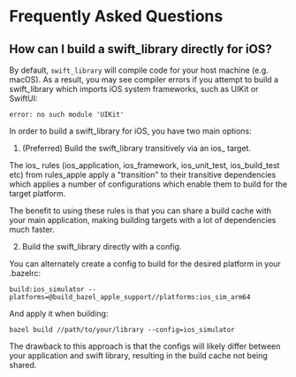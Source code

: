 # Frequently Asked Questions

## How can I build a swift_library directly for iOS?

By default, `swift_library` will compile code for your host machine (e.g. macOS).
As a result, you may see compiler errors if you attempt to build a swift_library
which imports iOS system frameworks, such as UIKit or SwiftUI:

```
error: no such module 'UIKit'
```

In order to build a swift_library for iOS, you have two main options:

1. (Preferred) Build the swift_library transitively via an ios_ target.

The ios_ rules (ios_application, ios_framework, ios_unit_test, ios_build_test etc) 
from rules_apple apply a "transition" to their transitive dependencies which
applies a number of configurations which enable them to build for the target platform.

The benefit to using these rules is that you can share a build cache with your main application,
making building targets with a lot of dependencies much faster.

2. Build the swift_library directly with a config.

You can alternately create a config to build for the desired platform in your .bazelrc:

```
build:ios_simulator --platforms=@build_bazel_apple_support//platforms:ios_sim_arm64
```

And apply it when building:

```
bazel build //path/to/your/library --config=ios_simulator
```

The drawback to this approach is that the configs will likely differ between your application
and swift library, resulting in the build cache not being shared.
